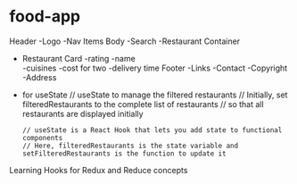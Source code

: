 # food-app

Header
-Logo
-Nav Items
Body
-Search
-Restaurant Container

- Restaurant Card
  -rating
  -name  
   -cuisines
  -cost for two
  -delivery time
  Footer
  -Links
  -Contact
  -Copyright
  -Address

- for useState
  // useState to manage the filtered restaurants
  // Initially, set filteredRestaurants to the complete list of restaurants
  // so that all restaurants are displayed initially

      // useState is a React Hook that lets you add state to functional components
      // Here, filteredRestaurants is the state variable and setFilteredRestaurants is the function to update it

Learning Hooks for Redux and Reduce concepts 
